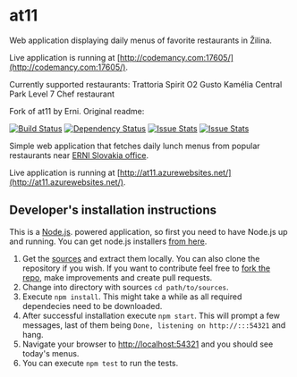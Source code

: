 at11
==========

Web application displaying daily menus of favorite restaurants in Žilina.

Live application is running at [http://codemancy.com:17605/](http://codemancy.com:17605/).

Currently supported restaurants:
Trattoria
Spirit
O2
Gusto
Kamélia
Central Park
Level 7
Chef restaurant

Fork of at11 by Erni.
Original readme:

[![Build Status](https://travis-ci.org/ERNICommunity/at11.svg?branch=master)](https://travis-ci.org/ERNICommunity/at11)
[![Dependency Status](https://david-dm.org/ERNICommunity/at11.svg)](https://david-dm.org/ERNICommunity/at11)
[![Issue Stats](http://issuestats.com/github/ERNICommunity/at11/badge/pr?style=flat)](http://issuestats.com/github/ERNICommunity/at11)
[![Issue Stats](http://issuestats.com/github/ERNICommunity/at11/badge/issue?style=flat)](http://issuestats.com/github/ERNICommunity/at11)


Simple web application that fetches daily lunch menus from popular restaurants near [ERNI Slovakia office](http://erni.sk).

Live application is running at [http://at11.azurewebsites.net/](http://at11.azurewebsites.net/).


Developer's installation instructions
---

This is a [Node.js](http://nodejs.org). powered application, so first you need to have Node.js up and running. You can get node.js installers [from here](https://nodejs.org/en/download/).

1. Get the [sources](https://github.com/at11/at11/archive/master.zip) and extract them locally. You can also clone the repository if you wish. If you want to contribute feel free to [fork the repo](https://help.github.com/articles/fork-a-repo), make improvements and create pull requests.
2. Change into directory with sources `cd path/to/sources`.
3. Execute `npm install`. This might take a while as all required dependecies need to be downloaded.
4. After successful installation execute `npm start`. This will prompt a few messages, last of them being `Done, listening on http://:::54321` and hang.
5. Navigate your browser to [http://localhost:54321](http://localhost:54321) and you should see today's menus.
6. You can execute `npm test` to run the tests.
